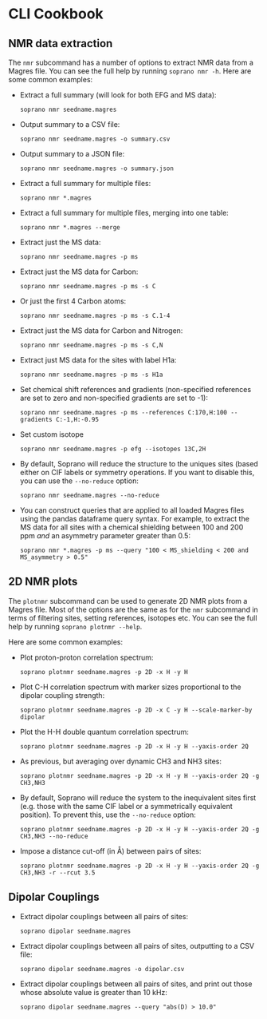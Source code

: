 # CLI Cookbook

## NMR data extraction
The `nmr` subcommand has a number of options to extract NMR data from a Magres file. You can see the full help by running `soprano nmr -h`. Here are some common examples:

* Extract a full summary (will look for both EFG and MS data):

    ```soprano nmr seedname.magres```

* Output summary to a CSV file:

    ```soprano nmr seedname.magres -o summary.csv```

* Output summary to a JSON file:

    ```soprano nmr seedname.magres -o summary.json```

* Extract a full summary for multiple files:

    ```soprano nmr *.magres```

* Extract a full summary for multiple files, merging into one table:

    ```soprano nmr *.magres --merge```

* Extract just the MS data:

    ```soprano nmr seedname.magres -p ms```

* Extract just the MS data for Carbon:

    ```soprano nmr seedname.magres -p ms -s C```

* Or just the first 4 Carbon atoms:

    ```soprano nmr seedname.magres -p ms -s C.1-4```

* Extract just the MS data for Carbon and Nitrogen:

    ```soprano nmr seedname.magres -p ms -s C,N```

* Extract just MS data for the sites with label H1a:

    ```soprano nmr seedname.magres -p ms -s H1a```

* Set chemical shift references and gradients (non-specified references are set to zero and non-specified gradients are set to -1):

    ```soprano nmr seedname.magres -p ms --references C:170,H:100 --gradients C:-1,H:-0.95```

* Set custom isotope

    ```soprano nmr seedname.magres -p efg --isotopes 13C,2H```

* By default, Soprano will reduce the structure to the uniques sites (based either on CIF labels or symmetry operations. If you want to disable this, you can use the `--no-reduce` option:

    ```soprano nmr seedname.magres --no-reduce```

* You can construct queries that are applied to all loaded Magres files using the pandas dataframe query syntax. For example, to extract the MS data for all sites with a chemical shielding between 100 and 200 ppm *and* an asymmetry parameter greater than 0.5:

    ```soprano nmr *.magres -p ms --query "100 < MS_shielding < 200 and MS_asymmetry > 0.5"```

## 2D NMR plots

The `plotnmr` subcommand can be used to generate 2D NMR plots from a Magres file. Most of the options are the same as for the `nmr` subcommand in terms of filtering sites, setting references, isotopes etc. You can see the full help by running `soprano plotnmr --help`. 

Here are some common examples:

* Plot proton-proton correlation spectrum:

    ```soprano plotnmr seedname.magres -p 2D -x H -y H```

* Plot C-H correlation spectrum with marker sizes proportional to the dipolar coupling strength:

    ```soprano plotnmr seedname.magres -p 2D -x C -y H --scale-marker-by dipolar```

* Plot the H-H double quantum correlation spectrum:

    ```soprano plotnmr seedname.magres -p 2D -x H -y H --yaxis-order 2Q```

* As previous, but averaging over dynamic CH3 and NH3 sites:

    ```soprano plotnmr seedname.magres -p 2D -x H -y H --yaxis-order 2Q -g CH3,NH3```

* By default, Soprano will reduce the system to the inequivalent sites first (e.g. those with the same CIF label or a symmetrically equivalent position). To prevent this, use the `--no-reduce` option:

    ```soprano plotnmr seedname.magres -p 2D -x H -y H --yaxis-order 2Q -g CH3,NH3 --no-reduce```

* Impose a distance cut-off (in Å) between pairs of sites:

    ```soprano plotnmr seedname.magres -p 2D -x H -y H --yaxis-order 2Q -g CH3,NH3 -r --rcut 3.5```



## Dipolar Couplings

* Extract dipolar couplings between all pairs of sites:

    ```soprano dipolar seedname.magres```

* Extract dipolar couplings between all pairs of sites, outputting to a CSV file:

    ```soprano dipolar seedname.magres -o dipolar.csv```

* Extract dipolar couplings between all pairs of sites, and print out those whose absolute value is greater than 10 kHz:

    ```soprano dipolar seedname.magres --query "abs(D) > 10.0"```
